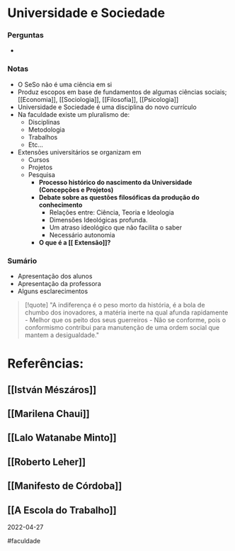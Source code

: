 # Universidade e Sociedade

### Perguntas
- 

### Notas
- O SeSo não é uma ciência em si
- Produz escopos em base de fundamentos de algumas ciências sociais; [[Economia]], [[Sociologia]], [[Filosofia]],  [[Psicologia]]
- Universidade e Sociedade é uma disciplina do novo currículo
- Na faculdade existe um pluralismo de:
	- Disciplinas
	- Metodologia
	- Trabalhos
	- Etc...
- Extensões universitários se organizam em
	- Cursos
	- Projetos
	- Pesquisa
		- **Processo histórico do nascimento da Universidade (Concepções e Projetos)**
		- **Debate sobre as questões filosóficas da produção do conhecimento**
			- Relações entre: Ciência, Teoria e Ideologia
			- Dimensões Ideológicas profunda.
			- Um atraso ideológico que não facilita o saber
			- Necessário autonomia
		- **O que é a [[ Extensão]]?**


### Sumário
- Apresentação dos alunos
- Apresentação da professora
- Alguns esclarecimentos

>[!quote] "A indiferença é o peso morto da história, é a bola de chumbo dos inovadores, a matéria inerte na qual afunda rapidamente - Melhor que os peito dos seus guerreiros - Não se conforme, pois o conformismo contribui para manutenção de uma ordem social que mantem a desigualdade."

# Referências:
## [[István Mészáros]]
## [[Marilena Chaui]]
## [[Lalo Watanabe Minto]]
## [[Roberto Leher]]
## [[Manifesto de Córdoba]]
## [[A Escola do Trabalho]]

2022-04-27

#faculdade 